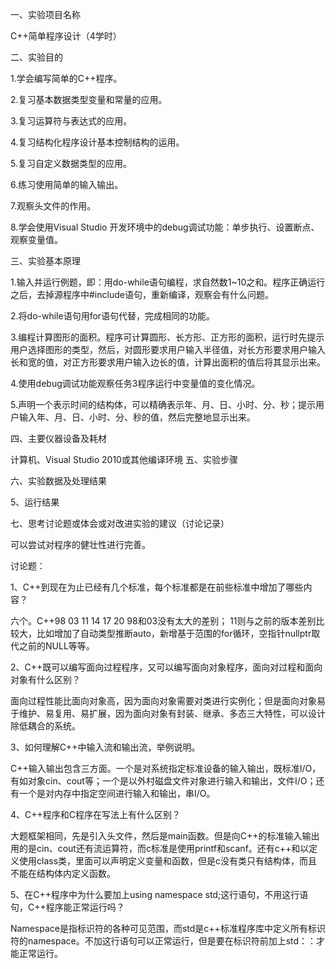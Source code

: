 一、实验项目名称

C++简单程序设计（4学时）

二、实验目的

1.学会编写简单的C++程序。

2.复习基本数据类型变量和常量的应用。

3.复习运算符与表达式的应用。

4.复习结构化程序设计基本控制结构的运用。

5.复习自定义数据类型的应用。

6.练习使用简单的输入输出。

7.观察头文件的作用。

8.学会使用Visual Studio 开发环境中的debug调试功能：单步执行、设置断点、观察变量值。

三、实验基本原理

1.输入并运行例题，即：用do-while语句编程，求自然数1~10之和。程序正确运行之后，去掉源程序中#include语句，重新编译，观察会有什么问题。

2.将do-while语句用for语句代替，完成相同的功能。

3.编程计算图形的面积。程序可计算圆形、长方形、正方形的面积，运行时先提示用户选择图形的类型，然后，对圆形要求用户输入半径值，对长方形要求用户输入长和宽的值，对正方形要求用户输入边长的值，计算出面积的值后将其显示出来。

4.使用debug调试功能观察任务3程序运行中变量值的变化情况。

5.声明一个表示时间的结构体，可以精确表示年、月、日、小时、分、秒；提示用户输入年、月、日、小时、分、秒的值，然后完整地显示出来。

四、主要仪器设备及耗材

计算机、Visual Studio 2010或其他编译环境
五、实验步骤



六、实验数据及处理结果


5、运行结果

七、思考讨论题或体会或对改进实验的建议（讨论记录）

可以尝试对程序的健壮性进行完善。

讨论题：

1、C++到现在为止已经有几个标准，每个标准都是在前些标准中增加了哪些内容？

六个。C++98	03	11	14	17	20
98和03没有太大的差别；
11则与之前的版本差别比较大，比如增加了自动类型推断auto，新增基于范围的for循环，空指针nullptr取代之前的NULL等等。

2、C++既可以编写面向过程程序，又可以编写面向对象程序，面向对过程和面向对象有什么区别？

面向过程性能比面向对象高，因为面向对象需要对类进行实例化；但是面向对象易于维护、易复用、易扩展，因为面向对象有封装、继承、多态三大特性，可以设计除低耦合的系统。

3、如何理解C++中输入流和输出流，举例说明。

C++输入输出包含三方面。一个是对系统指定标准设备的输入输出，既标准I/O，有如对象cin、cout等；一个是以外村磁盘文件对象进行输入和输出，文件I/O；还有一个是对内存中指定空间进行输入和输出，串I/O。

4、C++程序和C程序在写法上有什么区别？

大题框架相同，先是引入头文件，然后是main函数。但是向C++的标准输入输出用的是cin、cout还有流运算符，而c标准是使用printf和scanf。还有c++和以定义使用class类，里面可以声明定义变量和函数，但是c没有类只有结构体，而且不能在结构体内定义函数。

5、在C++程序中为什么要加上using namespace std;这行语句，不用这行语句，C++程序能正常运行吗？	

Namespace是指标识符的各种可见范围，而std是c++标准程序库中定义所有标识符的namespace。不加这行语句可以正常运行，但是要在标识符前加上std：：才能正常运行。

